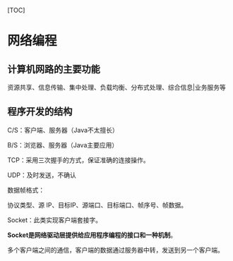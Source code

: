 [TOC]

# 网络编程

## 计算机网路的主要功能

资源共享、信息传输、集中处理、负载均衡、分布式处理、综合信息|业务服务等

## 程序开发的结构

C/S：客户端、服务器（Java不太擅长）

B/S：浏览器、服务器（Java主要应用）

TCP：采用三次握手的方式，保证准确的连接操作。

UDP：及时发送，不确认

数据帧格式：

协议类型、源 IP、目标IP、源端口、目标端口、帧序号、帧数据。

Socket：此类实现客户端套接字。

**Socket是网络驱动层提供给应用程序编程的接口和一种机制**。

多个客户端之间的通信，客户端的数据通过服务器中转，发送到另一个客户端。